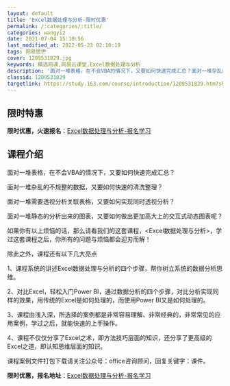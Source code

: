 ```yaml
---
layout: default
title: 'Excel数据处理与分析-限时优惠'
permalink: /:categories/:title/
categories: wangyi2
date: 2021-07-04 15:10:56
last_modified_at: 2022-05-23 02:10:19
tags: 网易提供
cover: 1209531829.jpg
keywords: 精选网课,网易云课堂,Excel数据处理与分析
description: '面对一堆表格，在不会VBA的情况下，又要如何快速完成汇总？面对一堆杂乱的不规整的数据，又要如何快速的清洗整理？面对一堆需'
classid: 1209531829
targetlink: https://study.163.com/course/introduction/1209531829.htm?share=1&shareId=1025206652&utm_campaign=share&utm_medium=iphoneShare&utm_source=&utm_u=1025206652
---
```


## 限时特惠

**限时优惠，火速报名**：[Excel数据处理与分析-报名学习](https://study.163.com/course/introduction/1209531829.htm?share=1&shareId=1025206652&utm_campaign=share&utm_medium=iphoneShare&utm_source=&utm_u=1025206652)

## 课程介绍

面对一堆表格，在不会VBA的情况下，又要如何快速完成汇总？

面对一堆杂乱的不规整的数据，又要如何快速的清洗整理？

面对一堆需要透视分析关联表格，又要如何实现同时透视分析？

面对一堆静态的分析出来的图表，又要如何做出更加高大上的交互式动态图表呢？

如果你有以上烦恼的话，那么请看我们的这套课程，<Excel数据处理与分析>，学过这套课程之后，你所有的问题与烦恼都会迎刃而解！

除此之外，课程还有以下几大亮点

1、课程系统的讲述Excel数据处理与分析的四个步骤，帮你树立系统的数据分析思维。

2、对比Excel，轻松入门Power BI，通过数据分析的四个步骤，对比分析实现同样的效果，用传统的Excel是如何处理的，而使用Power BI又是如何处理的。

3、课程由浅入深，所选择的案例都是非常容易理解、非常经典的，非常常见的应用案例，学过之后，就能快速的上手操作。

4、课程不仅仅分享了Excel之术，即方法技巧层面的知识，还分享了更高级的Excel之道，即认知思维层面的知识。



课程案例文件打包下载请关注公众号：office咨询顾问，回复关键字：课件。

**限时优惠，报名地址**：[Excel数据处理与分析-报名学习](https://study.163.com/course/introduction/1209531829.htm?share=1&shareId=1025206652&utm_campaign=share&utm_medium=iphoneShare&utm_source=&utm_u=1025206652)

